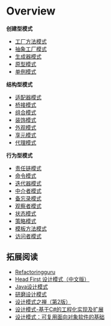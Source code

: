 # Overview

<div class="cards">
  <div class="card module">
    <strong>创建型模式</strong>
    <ul class="card-items">
      <li><a href="/part11_design_pattern/  ">工厂方法模式</a></li>
      <li><a href="/part11_design_pattern/  ">抽象工厂模式</a></li>
      <li><a href="/part11_design_pattern/  ">生成器模式</a></li>
      <li><a href="/part11_design_pattern/  ">原型模式</a></li>
      <li><a href="/part11_design_pattern/  ">单例模式</a></li>
    </ul>
  </div>
  <div class="card module">
    <strong>结构型模式</strong>
    <ul class="card-items">
      <li><a href="/part11_design_pattern/  ">适配器模式</a></li>
      <li><a href="/part11_design_pattern/  ">桥接模式</a></li>
      <li><a href="/part11_design_pattern/  ">组合模式</a></li>
      <li><a href="/part11_design_pattern/  ">装饰模式</a></li>
      <li><a href="/part11_design_pattern/  ">外观模式</a></li>
      <li><a href="/part11_design_pattern/  ">享元模式</a></li>
      <li><a href="/part11_design_pattern/  ">代理模式</a></li>
    </ul>
  </div>
  <div class="card module">
    <strong>行为型模式</strong>
    <ul class="card-items">
      <li><a href="/part11_design_pattern/  ">责任链模式</a></li>
      <li><a href="/part11_design_pattern/  ">命令模式</a></li>
      <li><a href="/part11_design_pattern/  ">迭代器模式</a></li>
      <li><a href="/part11_design_pattern/  ">中介者模式</a></li>
      <li><a href="/part11_design_pattern/  ">备忘录模式</a></li>
      <li><a href="/part11_design_pattern/  ">观察者模式</a></li>
      <li><a href="/part11_design_pattern/  ">状态模式</a></li>
      <li><a href="/part11_design_pattern/  ">策略模式</a></li>
      <li><a href="/part11_design_pattern/  ">模板方法模式</a></li>
      <li><a href="/part11_design_pattern/  ">访问者模式</a></li>
    </ul>
  </div>
</div>

## 拓展阅读

- [Refactoringguru](https://refactoringguru.cn/design-patterns/catalog)
- [Head First 设计模式（中文版）](https://book.douban.com/subject/2243615/)
- [Java设计模式](https://book.douban.com/subject/30173863/)
- [研磨设计模式](https://book.douban.com/subject/5343318/)
- [设计模式之禅（第2版）](https://book.douban.com/subject/25843319/)
- [设计模式-基于C#的工程化实现及扩展](https://book.douban.com/subject/3288728/)
- [设计模式：可复用面向对象软件的基础](https://book.douban.com/subject/34262305/)

